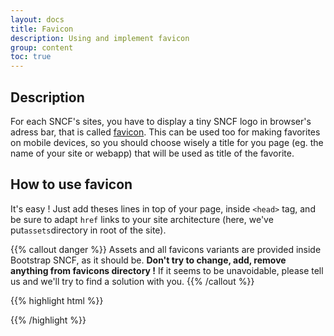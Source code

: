 ```yaml
---
layout: docs
title: Favicon
description: Using and implement favicon
group: content
toc: true
---
```


## Description
For each SNCF's sites, you have to display a tiny SNCF logo in browser's adress bar, that is called [favicon](https://fr.wikipedia.org/wiki/Favicon).
This can be used too for making favorites on mobile devices, so you should choose wisely a title for you page (eg. the name of your site or webapp) that will be used as title of the favorite.

## How to use favicon
It's easy ! Just add theses lines in top of your page, inside `<head>` tag, and be sure to adapt `href` links to your site architecture (here, we've put`assets`directory in root of the site).

{{% callout danger %}}
Assets and all favicons variants are provided inside Bootstrap SNCF, as it should be.
**Don't try to change, add, remove anything from favicons directory !** If it seems to be unavoidable, please tell us and we'll try to find a solution with you.
{{% /callout %}}


{{% highlight html %}}
<!-- Favicons -->
<link rel="apple-touch-icon" href="/assets/img/docs/favicons/apple-touch-icon.png" sizes="180x180">
<link rel="icon" href="/assets/img/docs/favicons/favicon-32x32.png" sizes="32x32" type="image/png">
<link rel="icon" href="/assets/img/docs/favicons/favicon-16x16.png" sizes="16x16" type="image/png">
<link rel="manifest" href="/assets/img/docs/favicons/manifest.json">
<link rel="mask-icon" href="/assets/img/docs/favicons/safari-pinned-tab.svg" color="#563d7c">
<link rel="icon" href="/assets/img/docs/favicons/favicon.ico">
<meta name="msapplication-config" content="/assets/img/docs/favicons/browserconfig.xml">
<meta name="theme-color" content="#563d7c">
{{% /highlight %}}

